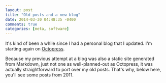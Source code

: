```yaml
---
layout: post
title: "Old posts and a new blog"
date: 2014-03-30 04:48:35 -0400
comments: true
categories: [meta, software]
---
```


It's kind of been a while since I had a personal blog that I updated. I'm
starting again on [Octopress](http://octopress.org).

Because my previous attempt at a blog was also a static site generated from
Markdown, just not one as well-planned-out as Octopress, it was actually
straightforward to port over my old posts. That's why, below here, you'll see
some posts from 2011.
